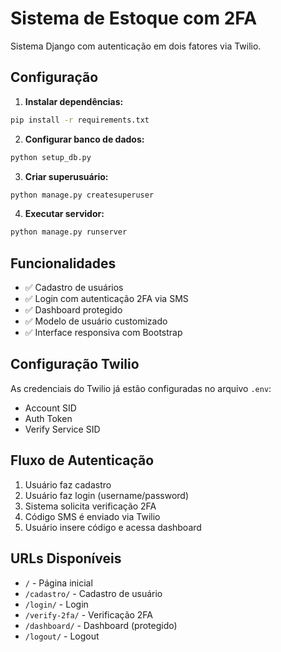 # Sistema de Estoque com 2FA

Sistema Django com autenticação em dois fatores via Twilio.

## Configuração

1. **Instalar dependências:**
```bash
pip install -r requirements.txt
```

2. **Configurar banco de dados:**
```bash
python setup_db.py
```

3. **Criar superusuário:**
```bash
python manage.py createsuperuser
```

4. **Executar servidor:**
```bash
python manage.py runserver
```

## Funcionalidades

- ✅ Cadastro de usuários
- ✅ Login com autenticação 2FA via SMS
- ✅ Dashboard protegido
- ✅ Modelo de usuário customizado
- ✅ Interface responsiva com Bootstrap

## Configuração Twilio

As credenciais do Twilio já estão configuradas no arquivo `.env`:
- Account SID
- Auth Token  
- Verify Service SID

## Fluxo de Autenticação

1. Usuário faz cadastro
2. Usuário faz login (username/password)
3. Sistema solicita verificação 2FA
4. Código SMS é enviado via Twilio
5. Usuário insere código e acessa dashboard

## URLs Disponíveis

- `/` - Página inicial
- `/cadastro/` - Cadastro de usuário
- `/login/` - Login
- `/verify-2fa/` - Verificação 2FA
- `/dashboard/` - Dashboard (protegido)
- `/logout/` - Logout